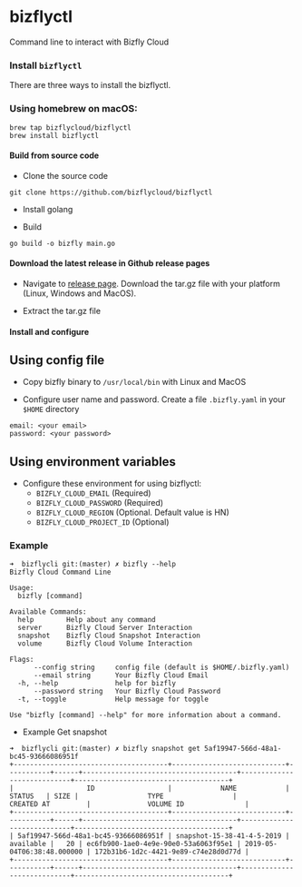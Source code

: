 # bizflyctl

Command line to interact with Bizfly Cloud

### Install `bizflyctl`

There are three ways to install the bizflyctl.

### Using homebrew on macOS:
```shell script
brew tap bizflycloud/bizflyctl
brew install bizflyctl
```

#### Build from source code

- Clone the source code

```shell script
git clone https://github.com/bizflycloud/bizflyctl
```

- Install golang

- Build

```shell script
go build -o bizfly main.go
```

#### Download the latest release in Github release pages

- Navigate to [release page](https://github.com/bizflycloud/bizflyctl/releases). Download the tar.gz file with your platform (Linux, Windows and MacOS).

- Extract the tar.gz file


#### Install and configure
## Using config file
- Copy bizfly binary to `/usr/local/bin` with Linux and MacOS

- Configure user name and password. Create a file `.bizfly.yaml` in your `$HOME` directory

```
email: <your email>
password: <your password>
```

## Using environment variables
- Configure these environment for using bizflyctl:
  - `BIZFLY_CLOUD_EMAIL` (Required)
  - `BIZFLY_CLOUD_PASSWORD` (Required)
  - `BIZFLY_CLOUD_REGION` (Optional. Default value is HN)
  - `BIZFLY_CLOUD_PROJECT_ID` (Optional)

### Example

```shell script
➜  bizflycli git:(master) ✗ bizfly --help
Bizfly Cloud Command Line

Usage:
  bizfly [command]

Available Commands:
  help        Help about any command
  server      Bizfly Cloud Server Interaction
  snapshot    Bizfly Cloud Snapshot Interaction
  volume      Bizfly Cloud Volume Interaction

Flags:
      --config string     config file (default is $HOME/.bizfly.yaml)
      --email string      Your Bizfly Cloud Email
  -h, --help              help for bizfly
      --password string   Your Bizfly Cloud Password
  -t, --toggle            Help message for toggle

Use "bizfly [command] --help" for more information about a command.

```

- Example Get snapshot

```shell script
➜  bizflycli git:(master) ✗ bizfly snapshot get 5af19947-566d-48a1-bc45-93666086951f
+--------------------------------------+----------------------------+-----------+------+--------------------------------------+----------------------------+--------------------------------------+
|                  ID                  |            NAME            |  STATUS   | SIZE |                 TYPE                 |         CREATED AT         |              VOLUME ID               |
+--------------------------------------+----------------------------+-----------+------+--------------------------------------+----------------------------+--------------------------------------+
| 5af19947-566d-48a1-bc45-93666086951f | snapshot-15-38-41-4-5-2019 | available |   20 | ec6fb900-1ae0-4e9e-90e0-53a6063f95e1 | 2019-05-04T06:38:48.000000 | 172b31b6-1d2c-4421-9e89-c74e28d0d77d |
+--------------------------------------+----------------------------+-----------+------+--------------------------------------+----------------------------+--------------------------------------+

```
